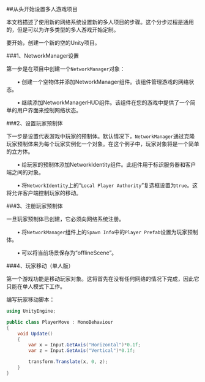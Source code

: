 ##从头开始设置多人游戏项目

本文档描述了使用新的网络系统设置新的多人项目的步骤。这个分步过程是通用的，但是可以为许多类型的多人游戏开始定制。

要开始，创建一个新的空的Unity项目。

###1、NetworkManager设置

第一步是在项目中创建一个`NetworkManager`对象：

&emsp;&emsp;• 创建一个空物体并添加NetworkManager组件。该组件管理游戏的网络状态。

&emsp;&emsp;• 继续添加NetworkManagerHUD组件。该组件在您的游戏中提供了一个简单的用户界面来控制网络状态。


###2、设置玩家预制体

下一步是设置代表游戏中玩家的预制体。默认情况下，`NetworkManager`通过克隆玩家预制体来为每个玩家实例化一个对象。在这个例子中，玩家对象将是一个简单的立方体。

&emsp;&emsp;• 给玩家的预制体添加NetworkIdentity组件。此组件用于标识服务器和客户端之间的对象。

&emsp;&emsp;• 将`NetworkIdentity`上的“`Local Player Authority`”复选框设置为`true`。这将允许客户端控制玩家的移动。

###3、注册玩家预制体

一旦玩家预制体已创建，它必须向网络系统注册。

&emsp;&emsp;• 将`NetworkManager`组件上的`Spawn Info`中的`Player Prefab`设置为玩家预制体。


&emsp;&emsp;• 可以将当前场景保存为“offlineScene”。


###4、玩家移动（单人版）


第一个游戏功能是移动玩家对象。这将首先在没有任何网络的情况下完成，因此它只能在单人模式下工作。

编写玩家移动脚本：

```csharp
using UnityEngine;

public class PlayerMove : MonoBehaviour
{
    void Update()
    {
        var x = Input.GetAxis("Horizontal")*0.1f;
        var z = Input.GetAxis("Vertical")*0.1f;

        transform.Translate(x, 0, z);
    }
}
```





